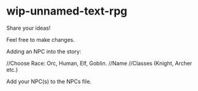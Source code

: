 # wip-unnamed-text-rpg
Share your ideas!

Feel free to make changes.

Adding an NPC into the story:

//Choose Race: Orc, Human, Elf, Goblin.
//Name
//Classes (Knight, Archer etc.)

Add your NPC(s) to the NPCs file.




